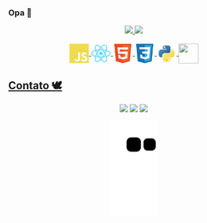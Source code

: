 ### Opa 👋

 <div align="center">
  <a href="https://github.com/DDevcosta">
  <img height="150em" src="https://github-readme-stats.vercel.app/api?username=DDevCosta&show_icons=true&theme=dark&include_all_commits=true&count_private=true"/>
  <img height="150em" src="https://github-readme-stats.vercel.app/api/top-langs/?username=DDevCosta&layout=compact&langs_count=7&theme=dark"/>
</div>
 
<div align="center" style="display: inline_block"><br>
  <img align="center"  height="40" width="40" src="https://raw.githubusercontent.com/devicons/devicon/master/icons/javascript/javascript-plain.svg">
  <img align="center"  height="40" width="40" src="https://raw.githubusercontent.com/devicons/devicon/master/icons/react/react-original.svg">
  <img align="center"  height="40" width="40" src="https://raw.githubusercontent.com/devicons/devicon/master/icons/html5/html5-original.svg">
  <img align="center"  height="40" width="40" src="https://raw.githubusercontent.com/devicons/devicon/master/icons/css3/css3-original.svg">
   <img align="center" alt="Rafa-Python" height="40" width="40" src="https://raw.githubusercontent.com/devicons/devicon/master/icons/python/python-original.svg">
  <img align="center"  height="40" width="40"  src="https://cdn.jsdelivr.net/gh/devicons/devicon/icons/git/git-original.svg"">

</div>

## Contato 🕊
 
 <div align="center"> 
  <a href="https://www.youtube.com/channel/UCGxgt2UW8k6tARoDfEAquuA" target="_blank"><img src="https://img.shields.io/badge/YouTube-FF0000?style=for-the-badge&logo=youtube&logoColor=white" target="_blank"></a>
  <a href = "mailto:ddevcosta@gmail.com"><img src="https://img.shields.io/badge/-Gmail-%23333?style=for-the-badge&logo=gmail&logoColor=white" target="_blank"></a>
  <a href="https://www.instagram.com/xuratoo/" target="_blank"><img src="https://img.shields.io/badge/-Instagram-%23E4405F?style=for-the-badge&logo=instagram&logoColor=white" target="_blank"></a>                                                                                                                                                    


 
  ![Snake animation](https://github.com/DDevCosta/DDevCosta/blob/output/github-contribution-grid-snake.svg)
 
</div>
